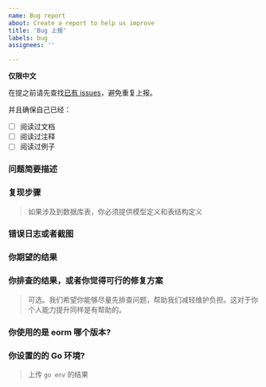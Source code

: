 ```yaml
---
name: Bug report
about: Create a report to help us improve
title: 'Bug 上报'
labels: bug
assignees: ''

---
```


**仅限中文**

在提之前请先查找[已有 issues](https://github.com/gotomicro/eorm/issues)，避免重复上报。

并且确保自己已经：
- [ ] 阅读过文档
- [ ] 阅读过注释
- [ ] 阅读过例子

### 问题简要描述

### 复现步骤
> 如果涉及到数据库表，你必须提供模型定义和表结构定义

### 错误日志或者截图

### 你期望的结果

### 你排查的结果，或者你觉得可行的修复方案
> 可选。我们希望你能够尽量先排查问题，帮助我们减轻维护负担。这对于你个人能力提升同样是有帮助的。

### 你使用的是 eorm 哪个版本?

### 你设置的的 Go 环境?
> 上传 `go env` 的结果